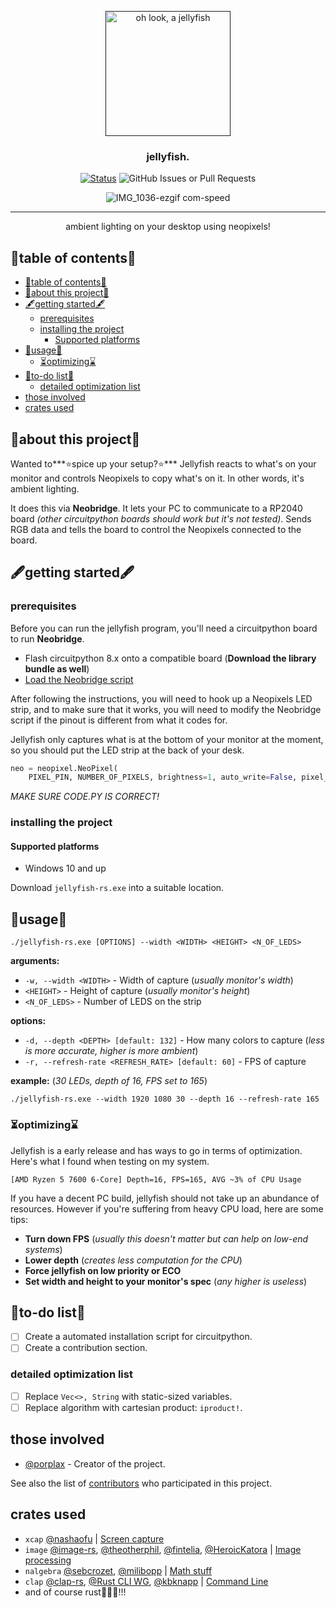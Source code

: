 <p align="center">
  <a href="" rel="noopener">
 <img width=200px height=200px src="https://u.cubeupload.com/ihavecandy/c77jellyfish.png" alt="oh look, a jellyfish"></a>
</p>

<h3 align="center">jellyfish.</h3>

<div align="center">

[![Status](https://img.shields.io/badge/status-active-success.svg)]()
![GitHub Issues or Pull Requests](https://img.shields.io/github/issues/porplax/jellyfish-rs)

![IMG_1036-ezgif com-speed](https://github.com/porplax/jellyfish-rs/assets/66521670/bfba4df8-9ba1-43da-8313-4a69f154d7dc)
</div>

---

<p align="center"> ambient lighting on your desktop using neopixels!
    <br> 
</p>

## 🪼table of contents🪼

- [🪼table of contents🪼](#table-of-contents)
- [💫about this project💫 ](#about-this-project-)
- [🖋️getting started🖋️ ](#️getting-started️-)
  - [prerequisites](#prerequisites)
  - [installing the project](#installing-the-project)
    - [Supported platforms](#supported-platforms)
- [🚥usage🚥 ](#usage-)
  - [⏳optimizing⌛](#optimizing)
- [📃to-do list📃 ](#to-do-list-)
  - [detailed optimization list](#detailed-optimization-list)
- [those involved ](#those-involved-)
- [crates used ](#crates-used-)

## 💫about this project💫 <a name = "about"></a>

Wanted to***⭐spice up your setup?⭐*** Jellyfish reacts to what's on your monitor and controls Neopixels to copy what's on it. In other words, it's ambient lighting. 

It does this via **Neobridge**. It lets your PC to communicate to a RP2040 board _(other circuitpython boards should work but it's not tested)_. Sends RGB data and tells the board to control the Neopixels connected to the board.

## 🖋️getting started🖋️ <a name = "getting started"></a>

### prerequisites

Before you can run the jellyfish program, you'll need a circuitpython board to run **Neobridge**. 
- Flash circuitpython 8.x onto a compatible board (**Download the library bundle as well**)
- [Load the Neobridge script](https://github.com/porplax/neobridge)

After following the instructions, you will need to hook up a Neopixels LED strip, and to make sure that it works, you will need to modify the Neobridge script if the pinout is different from what it codes for.

Jellyfish only captures what is at the bottom of your monitor at the moment, so you should put the LED strip at the back of your desk.
```py
neo = neopixel.NeoPixel(
    PIXEL_PIN, NUMBER_OF_PIXELS, brightness=1, auto_write=False, pixel_order=ORDER)
```
*MAKE SURE CODE.PY IS CORRECT!*
### installing the project

#### Supported platforms
- Windows 10 and up

Download `jellyfish-rs.exe` into a suitable location.

## 🚥usage🚥 <a name="usage"></a>
```
./jellyfish-rs.exe [OPTIONS] --width <WIDTH> <HEIGHT> <N_OF_LEDS>
```
**arguments:**
- `-w, --width <WIDTH>` - Width of capture (*usually monitor's width*)
- `<HEIGHT>` - Height of capture (*usually monitor's height*)
- `<N_OF_LEDS>` - Number of LEDS on the strip
  
**options:**
- `-d, --depth <DEPTH> [default: 132]` - How many colors to capture (*less is more accurate, higher is more ambient*)
- `-r, --refresh-rate <REFRESH_RATE> [default: 60]` - FPS of capture

**example:** (*30 LEDs, depth of 16, FPS set to 165*)
```
./jellyfish-rs.exe --width 1920 1080 30 --depth 16 --refresh-rate 165
```
### ⏳optimizing⌛
Jellyfish is a early release and has ways to go in terms of optimization. Here's what I found when testing on my system.
```
[AMD Ryzen 5 7600 6-Core] Depth=16, FPS=165, AVG ~3% of CPU Usage 
```
If you have a decent PC build, jellyfish should not take up an abundance of resources. However if you're suffering from heavy CPU load, here are some tips:
- **Turn down FPS** (*usually this doesn't matter but can help on low-end systems*) 
- **Lower depth** (*creates less computation for the CPU*)
- **Force jellyfish on low priority or ECO** 
- **Set width and height to your monitor's spec** (*any higher is useless*)

## 📃to-do list📃 <a name = "to-do"></a>
- [ ] Create a automated installation script for circuitpython.
- [ ] Create a contribution section.

### detailed optimization list
- [ ] Replace `Vec<>, String` with static-sized variables.
- [ ] Replace algorithm with cartesian product: `iproduct!`.

## those involved <a name = "those involved"></a>

- [@porplax](https://github.com/porplax) - Creator of the project.

See also the list of [contributors](https://github.com/porplax/jellyfish-rs/contributors) who participated in this project.

## crates used <a name = "acknowledgement"></a>

- `xcap` [@nashaofu](https://github.com/nashaofu) | [Screen capture](https://crates.io/crates/xcap)
- `image` [@image-rs](https://github.com/image-rs), [@theotherphil](https://github.com/theotherphil), [@fintelia](https://github.com/fintelia), [@HeroicKatora](https://github.com/HeroicKatora) | [Image processing](https://crates.io/crates/image)
- `nalgebra` [@sebcrozet](https://github.com/sebcrozet), [@milibopp](https://github.com/milibopp) | [Math stuff](https://crates.io/crates/nalgebra)
- `clap` [@clap-rs](https://github.com/clap-rs), [@Rust CLI WG](https://github.com/rust-cli), [@kbknapp](https://github.com/kbknapp) | [Command Line](https://crates.io/crates/clap)
- and of course rust🦀🦀🦀!!!
